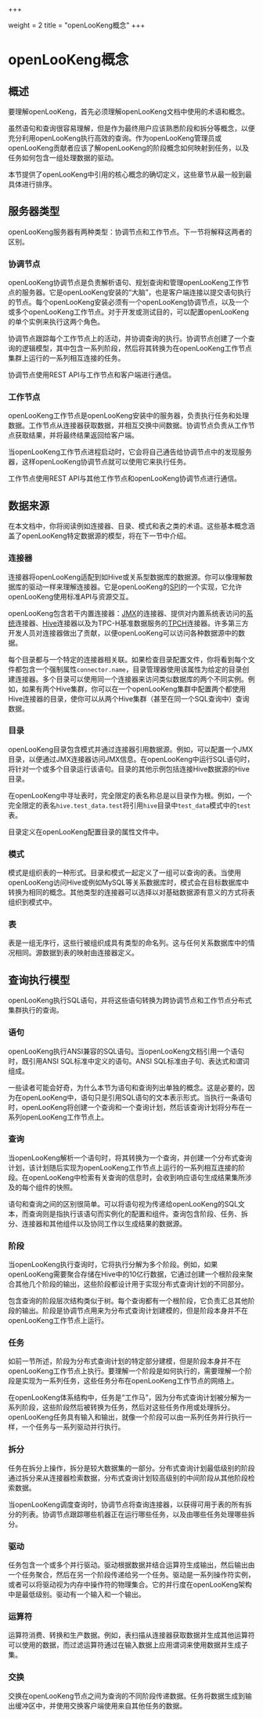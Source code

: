 +++

weight = 2
title = "openLooKeng概念"
+++


# openLooKeng概念


## 概述

要理解openLooKeng，首先必须理解openLooKeng文档中使用的术语和概念。

虽然语句和查询很容易理解，但是作为最终用户应该熟悉阶段和拆分等概念，以便充分利用openLooKeng执行高效的查询。作为openLooKeng管理员或openLooKeng贡献者应该了解openLooKeng的阶段概念如何映射到任务，以及任务如何包含一组处理数据的驱动。

本节提供了openLooKeng中引用的核心概念的确切定义，这些章节从最一般到最具体进行排序。

## 服务器类型

openLooKeng服务器有两种类型：协调节点和工作节点。下一节将解释这两者的区别。

### 协调节点

openLooKeng协调节点是负责解析语句、规划查询和管理openLooKeng工作节点的服务器。它是openLooKeng安装的“大脑”，也是客户端连接以提交语句执行的节点。每个openLooKeng安装必须有一个openLooKeng协调节点，以及一个或多个openLooKeng工作节点。对于开发或测试目的，可以配置openLooKeng的单个实例来执行这两个角色。

协调节点跟踪每个工作节点上的活动，并协调查询的执行。协调节点创建了一个查询的逻辑模型，其中包含一系列阶段，然后将其转换为在openLooKeng工作节点集群上运行的一系列相互连接的任务。

协调节点使用REST API与工作节点和客户端进行通信。

### 工作节点

openLooKeng工作节点是openLooKeng安装中的服务器，负责执行任务和处理数据。工作节点从连接器获取数据，并相互交换中间数据。协调节点负责从工作节点获取结果，并将最终结果返回给客户端。

当openLooKeng工作节点进程启动时，它会将自己通告给协调节点中的发现服务器，这样openLooKeng协调节点就可以使用它来执行任务。

工作节点使用REST API与其他工作节点和openLooKeng协调节点进行通信。

## 数据来源

在本文档中，你将阅读例如连接器、目录、模式和表之类的术语。这些基本概念涵盖了openLooKeng特定数据源的模型，将在下一节中介绍。

### 连接器

连接器将openLooKeng适配到如Hive或关系型数据库的数据源。你可以像理解数据库的驱动一样来理解连接器。它是openLooKeng的[SPI](../develop/spi-overview)的一个实现，它允许openLooKeng使用标准API与资源交互。

openLooKeng包含若干内置连接器：[JMX](../connector/jmx)的连接器、提供对内置系统表访问的[系统](../connector/system)连接器、[Hive](../connector/hive)连接器以及为TPC-H基准数据服务的[TPCH](../connector/tpch)连接器。许多第三方开发人员对连接器做出了贡献，以便openLooKeng可以访问各种数据源中的数据。

每个目录都与一个特定的连接器相关联。如果检查目录配置文件，你将看到每个文件都包含一个强制属性`connector.name`，目录管理器使用该属性为给定的目录创建连接器。多个目录可以使用同一个连接器来访问类似数据库的两个不同实例。例如，如果有两个Hive集群，你可以在一个openLooKeng集群中配置两个都使用Hive连接器的目录，使你可以从两个Hive集群（甚至在同一个SQL查询中）查询数据。

### 目录

openLooKeng目录包含模式并通过连接器引用数据源。例如，可以配置一个JMX目录，以便通过JMX连接器访问JMX信息。在openLooKeng中运行SQL语句时，将针对一个或多个目录运行该语句。目录的其他示例包括连接Hive数据源的Hive目录。

在openLooKeng中寻址表时，完全限定的表名称总是以目录作为根。例如，一个完全限定的表名`hive.test_data.test`将引用`hive`目录中`test_data`模式中的`test`表。

目录定义在openLooKeng配置目录的属性文件中。

### 模式

模式是组织表的一种形式。目录和模式一起定义了一组可以查询的表。当使用openLooKeng访问Hive或例如MySQL等关系数据库时，模式会在目标数据库中转换为相同的概念。其他类型的连接器可以选择以对基础数据源有意义的方式将表组织到模式中。

### 表

表是一组无序行，这些行被组织成具有类型的命名列。这与任何关系数据库中的情况相同。源数据到表的映射由连接器定义。

## 查询执行模型

openLooKeng执行SQL语句，并将这些语句转换为跨协调节点和工作节点分布式集群执行的查询。

### 语句

openLooKeng执行ANSI兼容的SQL语句。当openLooKeng文档引用一个语句时，既引用ANSI SQL标准中定义的语句。ANSI SQL标准由子句、表达式和谓词组成。

一些读者可能会好奇，为什么本节为语句和查询列出单独的概念。这是必要的，因为在openLooKeng中，语句只是引用SQL语句的文本表示形式。当执行一条语句时，openLooKeng将创建一个查询和一个查询计划，然后该查询计划将分布在一系列openLooKeng工作节点上。

### 查询

当openLooKeng解析一个语句时，将其转换为一个查询，并创建一个分布式查询计划，该计划随后实现为openLooKeng工作节点上运行的一系列相互连接的阶段。在openLooKeng中检索有关查询的信息时，会收到响应语句生成结果集所涉及的每个组件的快照。

语句和查询之间的区别很简单。可以将语句视为传递给openLooKeng的SQL文本，而查询则是指执行该语句而实例化的配置和组件。查询包含阶段、任务、拆分、连接器和其他组件以及协同工作以生成结果的数据源。

### 阶段

当openLooKeng执行查询时，它将执行分解为多个阶段。例如，如果openLooKeng需要聚合存储在Hive中的10亿行数据，它通过创建一个根阶段来聚合其他几个阶段的输出，这些阶段都设计用于实现分布式查询计划的不同部分。

包含查询的阶段层次结构类似于树。每个查询都有一个根阶段，它负责汇总其他阶段的输出。阶段是协调节点用来为分布式查询计划建模的，但是阶段本身并不在openLooKeng工作节点上运行。

### 任务

如前一节所述，阶段为分布式查询计划的特定部分建模，但是阶段本身并不在openLooKeng工作节点上执行。要理解一个阶段是如何执行的，需要理解一个阶段是实现为一系列任务，这些任务分布在openLooKeng工作节点的网络上。

在openLooKeng体系结构中，任务是“工作马”，因为分布式查询计划被分解为一系列阶段，这些阶段然后被转换为任务，然后对这些任务作用或处理拆分。openLooKeng任务具有输入和输出，就像一个阶段可以由一系列任务并行执行一样，一个任务与一系列驱动并行执行。

### 拆分

任务在拆分上操作，拆分是较大数据集的一部分。分布式查询计划最低级别的阶段通过拆分来从连接器检索数据，分布式查询计划较高级别的中间阶段从其他阶段检索数据。

当openLooKeng调度查询时，协调节点将查询连接器，以获得可用于表的所有拆分的列表。协调节点跟踪哪些机器正在运行哪些任务，以及由哪些任务处理哪些拆分。

### 驱动

任务包含一个或多个并行驱动。驱动根据数据并结合运算符生成输出，然后输出由一个任务聚合，然后在另一个阶段传递给另一个任务。驱动是一系列操作符实例，或者可以将驱动视为内存中操作符的物理集合。它的并行度在openLooKeng架构中是最低级别。驱动有一个输入和一个输出。

### 运算符

运算符消费、转换和生产数据。例如，表扫描从连接器获取数据并生成其他运算符可以使用的数据，而过滤运算符通过在输入数据上应用谓词来使用数据并生成子集。

### 交换

交换在openLooKeng节点之间为查询的不同阶段传递数据。任务将数据生成到输出缓冲区中，并使用交换客户端使用来自其他任务的数据。
